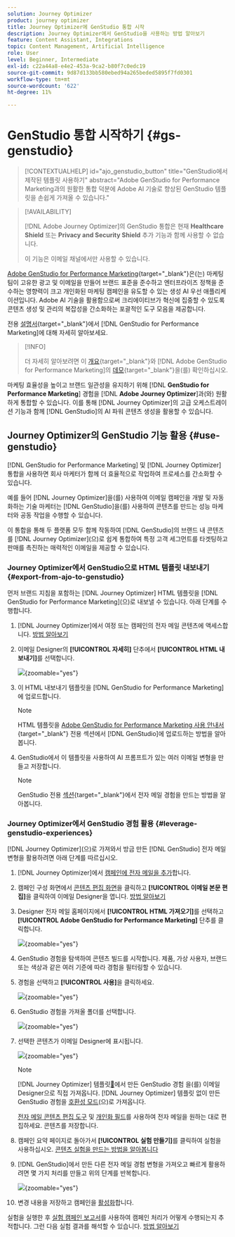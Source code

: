 ```yaml
---
solution: Journey Optimizer
product: journey optimizer
title: Journey Optimizer에 GenStudio 통합 시작
description: Journey Optimizer에서 GenStudio을 사용하는 방법 알아보기
feature: Content Assistant, Integrations
topic: Content Management, Artificial Intelligence
role: User
level: Beginner, Intermediate
exl-id: c22a44a8-e4e2-453a-9ca2-b80f7c0edc19
source-git-commit: 9d87d133bb580ebed94a265beded5895f7fd0301
workflow-type: tm+mt
source-wordcount: '622'
ht-degree: 11%

---
```


# GenStudio 통합 시작하기 {#gs-genstudio}

>[!CONTEXTUALHELP]
>id="ajo_genstudio_button"
>title="GenStudio에서 제작된 템플릿 사용하기"
>abstract="Adobe GenStudio for Performance Marketing과의 원활한 통합 덕분에 Adobe AI 기술로 향상된 GenStudio 템플릿을 손쉽게 가져올 수 있습니다."

>[!AVAILABILITY]
>
>[!DNL Adobe Journey Optimizer]의 GenStudio 통합은 현재 **Healthcare Shield** 또는 **Privacy and Security Shield** 추가 기능과 함께 사용할 수 없습니다.
>
>이 기능은 이메일 채널에서만 사용할 수 있습니다.

[Adobe GenStudio for Performance Marketing](https://business.adobe.com/products/genstudio-for-performance-marketing.html){target="_blank"}은(는) 마케팅 팀이 고유한 광고 및 이메일을 만들어 브랜드 표준을 준수하고 엔터프라이즈 정책을 준수하는 영향력이 크고 개인화된 마케팅 캠페인을 유도할 수 있는 생성 AI 우선 애플리케이션입니다. Adobe AI 기술을 활용함으로써 크리에이티브가 혁신에 집중할 수 있도록 콘텐츠 생성 및 관리의 복잡성을 간소화하는 포괄적인 도구 모음을 제공합니다.

전용 [설명서](https://experienceleague.adobe.com/ko/docs/genstudio-for-performance-marketing/user-guide/home){target="_blank"}에서 [!DNL GenStudio for Performance Marketing]에 대해 자세히 알아보세요.

>[!INFO]
>
>더 자세히 알아보려면 이 [개요](https://business.adobe.com/products/genstudio-for-performance-marketing.html#watch-overview){target="_blank"}와 [!DNL Adobe GenStudio for Performance Marketing]의 [데모](https://business.adobe.com/products/genstudio-for-performance-marketing.html#demo){target="_blank"}을(를) 확인하십시오.

<!--To access the GenStudio integration in [!DNL Adobe Journey Optimizer] feature, users need to be granted the **xxx** permission. [Learn more](../administration/permissions.md)

>[!IMPORTANT]
>
>* Before starting using this capability, read out related [Guardrails and Limitations](#generative-guardrails).-->

마케팅 효율성을 높이고 브랜드 일관성을 유지하기 위해 [!DNL **GenStudio for Performance Marketing**] 경험을 [!DNL **Adobe Journey Optimizer**]&#x200B;과(와) 원활하게 통합할 수 있습니다. 이를 통해 [!DNL Journey Optimizer]의 고급 오케스트레이션 기능과 함께 [!DNL GenStudio]의 AI 파워 콘텐츠 생성을 활용할 수 있습니다.

<!--![](../rn/assets/do-not-localize/genstudio.gif)-->

<!--Guardrails and limitations {#genstudio-guardrails}

General guidelines for using the GenStudio integration in [!DNL Adobe Journey Optimizer] for email generation are listed below:

See if guidelines/limitations such as the ones listed [here](gs-generative.md#generative-guardrails) for AI Assistant can apply.

The following limitations apply to GenStudio integration in [!DNL Adobe Journey Optimizer]:-->

## Journey Optimizer의 GenStudio 기능 활용 {#use-genstudio}

[!DNL GenStudio for Performance Marketing] 및 [!DNL Journey Optimizer] 통합을 사용하면 회사 마케터가 함께 더 효율적으로 작업하여 프로세스를 간소화할 수 있습니다.

예를 들어 [!DNL Journey Optimizer]을(를) 사용하여 이메일 캠페인을 개발 및 자동화하는 기술 마케터는 [!DNL GenStudio]을(를) 사용하여 콘텐츠를 만드는 성능 마케터와 공동 작업을 수행할 수 있습니다.

이 통합을 통해 두 플랫폼 모두 함께 작동하여 [!DNL GenStudio]의 브랜드 내 콘텐츠를 [!DNL Journey Optimizer]&#x200B;(으)로 쉽게 통합하여 특정 고객 세그먼트를 타겟팅하고 판매를 촉진하는 매력적인 이메일을 제공할 수 있습니다.

### Journey Optimizer에서 GenStudio으로 HTML 템플릿 내보내기 {#export-from-ajo-to-genstudio}

먼저 브랜드 지침을 포함하는 [!DNL Journey Optimizer] HTML 템플릿을 [!DNL GenStudio for Performance Marketing]&#x200B;(으)로 내보낼 수 있습니다. 아래 단계를 수행합니다.

1. [!DNL Journey Optimizer]에서 여정 또는 캠페인의 전자 메일 콘텐츠에 액세스합니다. [방법 알아보기](../email/get-started-email-design.md#key-steps)

1. 이메일 Designer의 **[!UICONTROL 자세히]** 단추에서 **[!UICONTROL HTML 내보내기]**&#x200B;를 선택합니다.

   ![](assets/genstudio-export-template.png){zoomable="yes"}

1. 이 HTML 내보내기 템플릿을 [!DNL GenStudio for Performance Marketing]에 업로드합니다. <!--Make sure you detect the fields that the generative AI uses to insert content in order to create an actionable template.-->

   >[!NOTE]
   >
   >HTML 템플릿을 [Adobe GenStudio for Performance Marketing 사용 안내서](https://experienceleague.adobe.com/ko/docs/genstudio-for-performance-marketing/user-guide/content/templates/use-templates#templates-from-ajo-and-marketo){target="_blank"} 전용 섹션에서 [!DNL GenStudio]에 업로드하는 방법을 알아봅니다.

1. GenStudio에서 이 템플릿을 사용하여 AI 프롬프트가 있는 여러 이메일 변형을 만들고 저장합니다.

   >[!NOTE]
   >
   >GenStudio 전용 [섹션](https://experienceleague.adobe.com/ko/docs/genstudio-for-performance-marketing/user-guide/create/create-email-experience){target="_blank"}에서 전자 메일 경험을 만드는 방법을 알아봅니다.

### Journey Optimizer에서 GenStudio 경험 활용 {#leverage-genstudio-experiences}

[!DNL Journey Optimizer]&#x200B;(으)로 가져와서 방금 만든 [!DNL GenStudio] 전자 메일 변형을 활용하려면 아래 단계를 따르십시오.

1. [!DNL Journey Optimizer]에서 [캠페인에 전자 메일을 추가](../email/create-email.md)합니다.

1. 캠페인 구성 화면에서 [콘텐츠 편집 화면](../email/create-email.md#define-email-content)을 클릭하고 **[!UICONTROL 이메일 본문 편집]**&#x200B;을 클릭하여 이메일 Designer을 엽니다. [방법 알아보기](../email/get-started-email-design.md#key-steps)

1. Designer 전자 메일 홈페이지에서 **[!UICONTROL HTML 가져오기]**&#x200B;를 선택하고 **[!UICONTROL Adobe GenStudio for Performance Marketing]** 단추를 클릭합니다.

   ![](assets/genstudio-pem-import-email.png){zoomable="yes"}

1. GenStudio 경험을 탐색하여 콘텐츠 빌드를 시작합니다. 제품, 가상 사용자, 브랜드 또는 색상과 같은 여러 기준에 따라 경험을 필터링할 수 있습니다.

   <!--![](assets/genstudio-filter-experiences.png){zoomable="yes"}-->

1. 경험을 선택하고 **[!UICONTROL 사용]**&#x200B;을 클릭하세요.

   ![](assets/genstudio-use-experience.png){zoomable="yes"}

1. GenStudio 경험을 가져올 폴더를 선택합니다.

   ![](assets/genstudio-choose-destination.png){zoomable="yes"}

1. 선택한 콘텐츠가 이메일 Designer에 표시됩니다.

   ![](assets/genstudio-email-content.png){zoomable="yes"}

   >[!NOTE]
   >
   > [!DNL Journey Optimizer] 템플릿[&#128279;](#export-from-ajo-to-genstudio)에서 만든 GenStudio 경험 을(를) 이메일 Designer으로 직접 가져옵니다. [!DNL Journey Optimizer] 템플릿 없이 만든 GenStudio 경험을 [호환성 모드](../email/existing-content.md)(으)로 가져옵니다.

   [전자 메일 콘텐츠 편집 도구](../email/content-from-scratch.md) 및 [개인화 필드](../personalization/personalize.md)를 사용하여 전자 메일을 원하는 대로 편집하세요. 콘텐츠를 저장합니다.

1. 캠페인 요약 페이지로 돌아가서 **[!UICONTROL 실험 만들기]**&#x200B;를 클릭하여 실험을 사용하십시오. [콘텐츠 실험을 만드는 방법을 알아봅니다](../content-management/content-experiment.md)

   <!--![](assets/genstudio-create-experiment.png){zoomable="yes"}-->

1. [!DNL GenStudio]에서 만든 다른 전자 메일 경험 변형을 가져오고 빠르게 활용하려면 몇 가지 처리를 만들고 위의 단계를 반복합니다.

   ![](assets/genstudio-define-treatments.png){zoomable="yes"}

1. 변경 내용을 저장하고 캠페인을 [활성화](../campaigns/review-activate-campaign.md)합니다.

실험을 실행한 후 [실험 캠페인 보고서](../reports/campaign-global-report-cja-experimentation.md)를 사용하여 캠페인 처리가 어떻게 수행되는지 추적합니다. 그런 다음 실험 결과를 해석할 수 있습니다. [방법 알아보기](../content-management/get-started-experiment.md#interpret-results)
